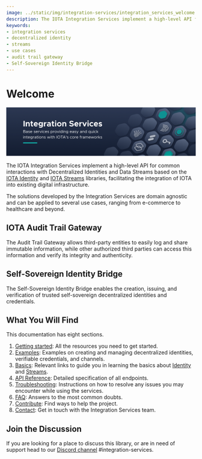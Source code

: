 ```yaml
---
image: ../static/img/integration-services/integration_services_welcome.png
description: The IOTA Integration Services implement a high-level API for common interactions with Decentralized Identities and Data Streams.
keywords:
- integration services
- decentralized identity
- streams
- use cases
- audit trail gateway
- Self-Sovereign Identity Bridge
---
```

# Welcome

![Integration Services](../static/img/integration-services/integration_services_welcome.png)

The IOTA Integration Services implement a high-level API for common interactions with Decentralized Identities and Data
Streams based on the [IOTA Identity](https://wiki.iota.org/identity.rs/introduction)
and [IOTA Streams](https://wiki.iota.org/streams/welcome) libraries, facilitating the integration of IOTA into
existing digital infrastructure.

The solutions developed by the Integration Services are domain agnostic and can be applied to several use cases, ranging
from e-commerce to healthcare and beyond.

## IOTA Audit Trail Gateway

The Audit Trail Gateway allows third-party entities to easily log and share immutable information, while other
authorized third parties can access this information and verify its integrity and authenticity.

## Self-Sovereign Identity Bridge

The Self-Sovereign Identity Bridge enables the creation, issuing, and verification of trusted self-sovereign
decentralized identities and credentials.

## What You Will Find

This documentation has eight sections.

1. [Getting started](getting_started/overview): All the resources you need to get started.
2. [Examples](examples/introduction): Examples on creating and managing decentralized identities, verifiable
   credentials, and channels.
3. [Basics](basics/identity): Relevant links to guide you in learning the basics about [Identity](https://wiki.iota.org/identity.rs/introduction) and [Streams](https://wiki.iota.org/streams/welcome).
4. [API Reference](api_reference): Detailed specification of all endpoints.
5. [Troubleshooting](troubleshooting.md): Instructions on how to resolve any issues you may encounter while using the services.
6. [FAQ](faq): Answers to the most common doubts.
7. [Contribute](contribute): Find ways to help the project.
7. [Contact](contact): Get in touch with the Integration Services team.

## Join the Discussion

If you are looking for a place to discuss this library, or are in need of support head to
our [Discord channel](https://discord.gg/iota) #integration-services.
